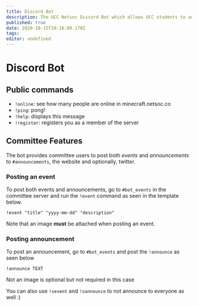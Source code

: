 ```yaml
---
title: Discord Bot
description: The UCC Netsoc Discord Bot which allows UCC students to automatically register as a member for the Discord Server, allows committee members to send announcements to multiple mediums and more!
published: true
date: 2020-10-15T19:16:09.170Z
tags: 
editor: undefined
---
```


# Discord Bot

## Public commands
- `!online`: see how many people are online in minecraft.netsoc.co
- `!ping`: pong!
- `!help`: displays this message
- `!register`: registers you as a member of the server

## Committee Features

The bot provides committee users to post both *events* and *announcements* to `#announcements`, the website and optionally, twitter.

### Posting an event
To post both events and announcements, go to `#bot_events` in the committee server and run the `!event` command as seen in the template below.
```
!event "title" "yyyy-mm-dd" "description" 
```
Note that an image **must** be attached when posting an event.

### Posting announcement
To post an announcement, go to `#bot_events` and post the `!announce` as seen below

```
!announce TEXT
```
Not an image is optional but not required in this case

You can also use `!sevent` and `!sannounce` to not announce to everyone as well :)